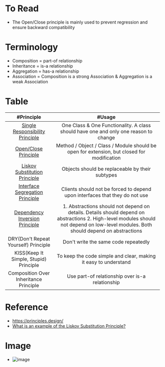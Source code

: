 # To Read
* The Open/Close principle is mainly used to prevent regression and ensure backward compatibility

# Terminology
* Composition = part-of relationship
* Inheritance = is-a relationship
* Aggregation = has-a relationship
* Association = Composition is a strong Association & Aggregation is a weak Association


# Table
| #Principle  | #Usage |
| :---: | :---: | 
| [Single Responsibility Principle](https://stackify.com/solid-design-principles/) | One Class & One Functionality. A class should have one and only one reason to change |
| [Open/Close Principle](https://stackify.com/solid-design-open-closed-principle/) | Method / Object / Class / Module should be open for extension, but closed for modification |
| [Liskov Substitution Principle](https://stackify.com/solid-design-liskov-substitution-principle/) | Objects should be replaceable by their subtypes |
| [Interface Segregation Principle](https://stackify.com/interface-segregation-principle/) | Clients should not be forced to depend upon interfaces that they do not use |
| [Dependency Inversion Principle](https://stackify.com/dependency-inversion-principle/) | 1. Abstractions should not depend on details. Details should depend on abstractions 2. High-level modules should not depend on low-level modules. Both should depend on abstractions |
| DRY(Don't Repeat Yourself) Principle | Don't write the same code repeatedly |
| KISS(Keep It Simple, Stupid) Principle | To keep the code simple and clear, making it easy to understand |
| Composition Over Inheritance Principle | Use part-of relationship over is-a relationship |


# Reference
* https://principles.design/
* [What is an example of the Liskov Substitution Principle?](https://stackoverflow.com/questions/56860/what-is-an-example-of-the-liskov-substitution-principle)


# Image
* ![image](https://user-images.githubusercontent.com/7721150/143620201-fd99c82d-8ede-482c-8c63-3ad9424bea1c.png)

